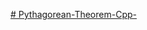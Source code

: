 [# Pythagorean-Theorem-Cpp-](https://www.canva.com/design/DAFOJ_SEcWU/psjl--82r8niHzAomD8-DQ/view#1)

